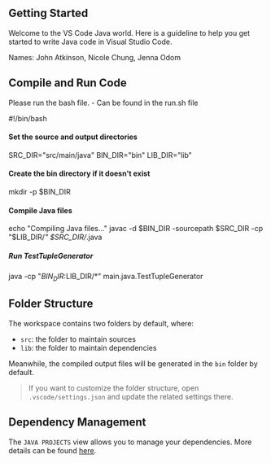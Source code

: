 ## Getting Started

Welcome to the VS Code Java world. Here is a guideline to help you get started to write Java code in Visual Studio Code.

Names: John Atkinson, Nicole Chung, Jenna Odom

## Compile and Run Code

Please run the bash file. - Can be found in the run.sh file

#!/bin/bash

#### Set the source and output directories
SRC_DIR="src/main/java"
BIN_DIR="bin"
LIB_DIR="lib"

#### Create the bin directory if it doesn't exist
mkdir -p $BIN_DIR

#### Compile Java files
echo "Compiling Java files..."
javac -d $BIN_DIR -sourcepath $SRC_DIR -cp "$LIB_DIR/*" $SRC_DIR/*.java

##### Run TestTupleGenerator
java -cp "$BIN_DIR:$LIB_DIR/*" main.java.TestTupleGenerator


## Folder Structure

The workspace contains two folders by default, where:

- `src`: the folder to maintain sources
- `lib`: the folder to maintain dependencies

Meanwhile, the compiled output files will be generated in the `bin` folder by default.

> If you want to customize the folder structure, open `.vscode/settings.json` and update the related settings there.

## Dependency Management

The `JAVA PROJECTS` view allows you to manage your dependencies. More details can be found [here](https://github.com/microsoft/vscode-java-dependency#manage-dependencies).
